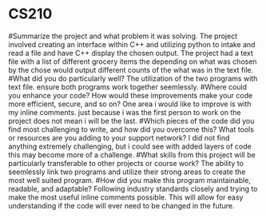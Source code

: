 # CS210
#Summarize the project and what problem it was solving.
The project involved creating an interface within C++ and utilizing python to intake and read a file and have C++ display the chosen output.
The project had a text file with a list of different grocery items the depending on what was chosen by the chose would output different counts of the what was in the text file.
#What did you do particularly well?
The utilization of the two programs with text file. ensure both programs work together seemlessly.
#Where could you enhance your code? How would these improvements make your code more efficient, secure, and so on?
One area i would like to improve is with my inline comments. just because i was the first person to work on the project does not mean i will be the last.
#Which pieces of the code did you find most challenging to write, and how did you overcome this? What tools or resources are you adding to your support network?
I did not find anything extremely challenging, but i could see with added layers of code this may become more of a challenge.
#What skills from this project will be particularly transferable to other projects or course work?
The ability to seemlessly link two programs and utilize their strong areas to create the most well suited program.
#How did you make this program maintainable, readable, and adaptable?
Following industry standards closely and trying to make the most useful inline comments possible. This will allow for easy understanding if the code will ever need to be changed in the future.
